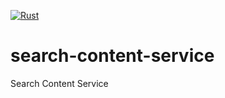 [![Rust](https://github.com/absnows/search-content-service/actions/workflows/rust-test.yml/badge.svg)](https://github.com/absnows/search-content-service/actions/workflows/rust-test.yml)

# search-content-service
Search Content Service
